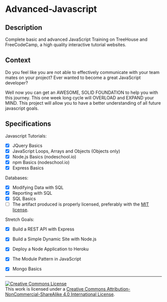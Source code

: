# Advanced-Javascript

## Description

Complete basic and advanced JavaScript Training on TreeHouse and FreeCodeCamp, a high quality interactive tutorial websites.
## Context

Do you feel like you are not able to effectively communicate with your team mates on your project? Ever wanted to become a great JavaScript developer? 

Well now you can get an AWESOME, SOLID FOUNDATION to help you with this journey. This one week long cycle will OVERLOAD and EXPAND your MIND. This project will allow you to have a better understanding of all future javascript goals. 
## Specifications

Javascript Tutorials:
- [x] JQuery Basics
- [x] JavaScript Loops, Arrays and Objects (Objects only)
- [x] Node.js Basics (nodeschool.io)
- [x] npm Basics (nodeschool.io)
- [x] Express Basics

Databases:
- [x] Modifying Data with SQL
- [x] Reporting with SQL
- [x] SQL Basics
- [ ] The artifact produced is properly licensed, preferably with the [MIT license](https://opensource.org/licenses/MIT).

Stretch Goals:
- [x] Build a REST API with Express
- [x] Build a Simple Dynamic Site with Node.js
- [x] Deploy a Node Application to Heroku
- [x] The Module Pattern in JavaScript
- [x] Mongo Basics


---

<!-- LICENSE -->

<a rel="license" href="http://creativecommons.org/licenses/by-nc-sa/4.0/"><img alt="Creative Commons License" style="border-width:0" src="https://i.creativecommons.org/l/by-nc-sa/4.0/80x15.png" /></a>
<br />This work is licensed under a <a rel="license" href="http://creativecommons.org/licenses/by-nc-sa/4.0/">Creative Commons Attribution-NonCommercial-ShareAlike 4.0 International License</a>.
